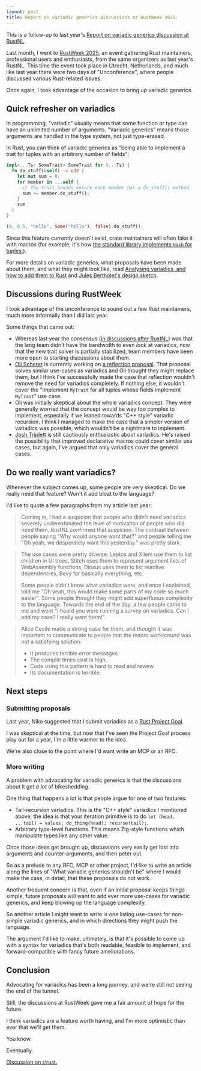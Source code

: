 ```yaml
---
layout: post
title: Report on variadic generics discussions at RustWeek 2025.
---
```


This is a follow-up to last year's [Report on variadic generics discussion at RustNL](https://poignardazur.github.io/2024/05/25/report-on-rustnl-variadics/).

Last month, I went to [RustWeek 2025](https://rustweek.org/), an event gathering Rust maintainers, professional users and enthusiasts, from the same organizers as last year's RustNL.
This time the event took place in Utrecht, Netherlands, and much like last year there were two days of "Unconference", where people discussed various Rust-related issues.

Once again, I took advantage of the occasion to bring up variadic generics.

## Quick refresher on variadics

In programming, "variadic" usually means that some function or type can have an unlimited number of arguments.
"Variadic generics" means those arguments are handled in the type system, not just type-erased.

In Rust, you can think of variadic generics as "being able to implement a trait for tuples with an arbitrary number of fields":

```rust
impl<...Ts: SomeTrait> SomeTrait for (...Ts) {
  fn do_stuff(&self) -> u32 {
    let mut sum = 0;
    for member in ...self {
      // The trait bounds ensure each member has a do_stuff() method
      sum += member.do_stuff();
    }
    sum
  }
}

(0, 0.5, "hello", Some("hello"), false).do_stuff();
```

Since this feature currently doesn't exist, crate maintainers will often fake it with macros (for example, it's how [the standard library implements `Hash` for tuples:](https://github.com/rust-lang/rust/blob/54ab4258397030d71cbc5fbf279c0bc1861560aa/library/core/src/hash/mod.rs#L927-L939)).

For more details on variadic generics, what proposals have been made about them, and what they might look like, read [Analysing variadics, and how to add them to Rust](https://poignardazur.github.io/2021/01/30/variadic-generics/) and [Jules Bertholet's design sketch](https://hackmd.io/@Jules-Bertholet/HJFy6uzDh).


## Discussions during RustWeek

I took advantage of the unconference to sound out a few Rust maintainers, much more informally than I did last year.

Some things that came out:

- Whereas last year the consensus ([in discussions after RustNL](https://rust-lang.zulipchat.com/#narrow/channel/213817-t-lang/topic/Report.20on.20variadic.20generics.20discussion.20at.20RustNL.2E/near/440652162)) was that the lang team didn't have the bandwidth to even *look* at variadics, now that the new trait solver is partially stabilized, team members have been more open to starting discussions about them.
- [Oli Scherer](https://github.com/oli-obk) is currently working on [a reflection proposal](https://github.com/rust-lang/rust-project-goals/pull/311). That proposal solves similar use-cases as variadics and Oli thought they might replace them, but I think I've successfully made the case that reflection wouldn't remove the need for variadics completely. If nothing else, it wouldn't cover the "implement `MyTrait` for all tuples whose fields implement `MyTrait`" use case.
- Oli was initially skeptical about the whole variadics concept. They were generally worried that the concept would be way too complex to implement, especially if we leaned towards "C++ style" variadic recursion. I think I managed to make the case that a simpler version of variadics was possible, which wouldn't be a nightmare to implement.
- [Josh Triplett](https://github.com/joshtriplett) is still cautiously enthusiastic about variadics. He's raised the possibility that improved declarative macros could cover similar use cases, but again, I've argued that only variadics cover the general cases.


## Do we really want variadics?

Whenever the subject comes up, some people are very skeptical.
Do we really need that feature?
Won't it add bloat to the language?

I'd like to quote a few paragraphs from my article last year:

> Coming in, I had a suspicion that people who didn't need variadics severely underestimated the level of motivation of people who did need them. RustNL confirmed that suspicion. The contrast between people saying "Why would anyone want that?" and people telling me "Oh yeah, we desperately want this yesterday." was pretty stark.

> The use cases were pretty diverse: Leptos and Xilem use them to list children in UI trees, Stitch uses them to represent argument lists of WebAssembly functions, Dioxus uses them to list reactive dependencies, Bevy for basically everything, etc.
>
> Some people didn't know what variadics were, and once I explained, told me "Oh yeah, this would make some parts of my code so much easier". Some people thought they might add superfluous complexity to the language. Towards the end of the day, a few people came to me and went "I heard you were running a survey on variadics. Can I add my case? I really want them!".

> Alice Cecile made a strong case for them, and thought it was important to communicate to people that the macro workaround was not a satisfying solution:
> 
> - It produces terrible error messages.
> - The compile times cost is high.
> - Code using this pattern is hard to read and review.
> - Its documentation is terrible.


## Next steps

### Submitting proposals

Last year, Niko suggested that I submit variadics as a [Rust Project Goal](https://blog.rust-lang.org/inside-rust/2024/05/07/announcing-project-goals.html).

I was skeptical at the time, but now that I've seen the Project Goal process play out for a year, I'm a little warmer to the idea.

We're also close to the point where I'd want write an MCP or an RFC.

### More writing

A problem with advocating for variadic generics is that the discussions about it get *a lot* of bikeshedding.

One thing that happens a lot is that people argue for one of two features:

- Tail-recursion variadics. This is the "C++ style" variadics I mentioned above; the idea is that your iteration primitive is to do `let (head, ...tail) = values; do_thing(head); recurse(tail);`.
- Arbitrary type-level functions. This means Zig-style functions which manipulate types like any other value.

Once those ideas get brought up, discussions very easily get lost into arguments and counter-arguments, and then peter out.

So as a prelude to any RFC, MCP or other project, I'd like to write an article along the lines of "What variadic generics shouldn't be" where I would make the case, in detail, that these proposals do not work.

Another frequent concern is that, even if an initial proposal keeps things simple, future proposals will want to add ever more use-cases for variadic generics, and keep blowing up the language complexity.

So another article I might want to write is one listing use-cases for non-simple variadic generics, and in which directions they might push the language.

The argument I'd like to make, ultimately, is that it's possible to come up with a syntax for variadics that's both readable, feasible to implement, and forward-compatible with fancy future ameliorations.


## Conclusion

Advocating for variadics has been a long journey, and we're still not seeing the end of the tunnel.

Still, the discussions at RustWeek gave me a fair amount of hope for the future.

I think variadics are a feature worth having, and I'm more optimistic than ever that we'll get them.

You know.

Eventually.

[Discussion on r/rust.](https://www.reddit.com/r/rust/comments/1l5ige9/report_on_variadic_generics_discussions_at/)
